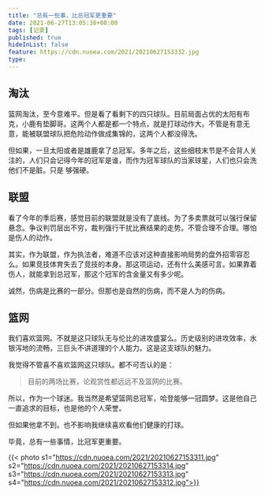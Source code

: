 ```yaml
---
title: "总有一些事，比总冠军更重要"
date: 2021-06-27T13:05:38+08:00
tags: [记录]
published: true
hideInList: false
feature: https://cdn.nuoea.com/2021/20210627153332.jpg
type: 
---
```


## 淘汰

篮网淘汰，至今意难平。但是看了看剩下的四只球队。目前局面占优的太阳有布克，小鹿有垫脚哥。这两个人都是都一个特点，就是打球动作大。不管是有意无意，能被联盟球队把危险动作做成集锦的，这两个人都没得洗。

但如果，一旦太阳或者是雄鹿拿了总冠军。多年之后，这些细枝末节是不会背人关注的，人们只会记得今年的冠军是谁，而作为冠军球队的当家球星，人们也只会洗他们不是脏。只是
够强硬。

## 联盟

看了今年的季后赛，感觉目前的联盟就是没有了底线。为了多卖票就可以强行保留悬念。争议判罚层出不穷，裁判强行干扰比赛结果的走势。不管合理不合理。哪怕是伤人的动作。

其实，作为联盟，作为执法者，难道不应该对这种直接影响局势的盘外招零容忍么。如果竞技体育失去了竞技的本身。那这项运动，还有什么美感可言。如果靠着伤人，就能拿到总冠军，那这个冠军的含金量又有多少呢。

诚然，伤病是比赛的一部分。但那也是自然的伤病，而不是人为的伤病。

## 篮网

我们喜欢篮网。不就是这只球队无与伦比的进攻盛宴么。历史级别的进攻效率，水银泻地的流畅，三巨头不讲道理的个人能力。这是这支球队的魅力。

我觉得不管喜不喜欢篮网这只球队。都不可否认的是：

> 目前的两场比赛，论观赏性都远远不及篮网的比赛。

所以，作为一个球迷。我当然是希望篮网总冠军，哈登能够一冠圆梦。这是他自己一直追求的目标，也是他的个人荣誉。

但如果他拿不到。也不影响我继续喜欢看他们健康的打球。

毕竟，总有一些事情，比冠军更重要。

{{< photo s1="https://cdn.nuoea.com/2021/20210627153311.jpg" s2="https://cdn.nuoea.com/2021/20210627153314.jpg" s3="https://cdn.nuoea.com/2021/20210627153313.jpg" s4="https://cdn.nuoea.com/2021/20210627153312.jpg">}}